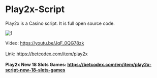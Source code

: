 # Play2x-Script
Play2x is a Casino script. It is full open source code.

![1](https://github.com/BetCodex/Play2x-Script/assets/162466962/bd59e9f3-7cdc-4251-96e0-adf4c0cedd55)

Video: https://youtu.be/JqF_0QG78zk<br>
<br>
Link: https://betcodex.com/item/play2x
<br>
<br><b>Play2x New 18 Slots Games: https://betcodex.com/en/item/play2x-script-new-18-slots-games
